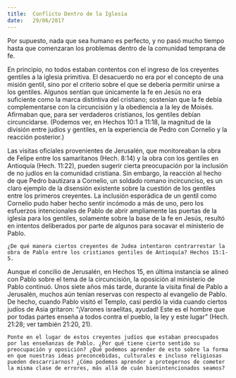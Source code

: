 ```yaml
---
title:  Conflicto Dentro de la Iglesia
date:   29/06/2017
---
```


Por supuesto, nada que sea humano es perfecto, y no pasó mucho tiempo hasta que comenzaran los problemas dentro de la comunidad temprana de fe.

En principio, no todos estaban contentos con el ingreso de los creyentes gentiles a la iglesia primitiva. El desacuerdo no era por el concepto de una misión gentil, sino por el criterio sobre el que se debería permitir unirse a los gentiles. Algunos sentían que únicamente la fe en Jesús no era suficiente como la marca distintiva del cristiano; sostenían que la fe debía complementarse con la circuncisión y la obediencia a la ley de Moisés. Afirmaban que, para ser verdaderos cristianos, los gentiles debían circuncidarse. (Podemos ver, en Hechos 10:1 a 11:18, la magnitud de la división entre judíos y gentiles, en la experiencia de Pedro con Cornelio y la reacción posterior.)

Las visitas oficiales provenientes de Jerusalén, que monitoreaban la obra de Felipe entre los samaritanos (Hech. 8:14) y la obra con los gentiles en Antioquía (Hech. 11:22), pueden sugerir cierta preocupación por la inclusión de no judíos en la comunidad cristiana. Sin embargo, la reacción al hecho de que Pedro bautizara a Cornelio, un soldado romano incircunciso, es un claro ejemplo de la disensión existente sobre la cuestión de los gentiles entre los primeros creyentes. La inclusión esporádica de un gentil como Cornelio pudo haber hecho sentir incómodo a más de uno, pero los esfuerzos intencionales de Pablo de abrir ampliamente las puertas de la iglesia para los gentiles, solamente sobre la base de la fe en Jesús, resultó en intentos deliberados por parte de algunos para socavar el ministerio de Pablo.

`¿De qué manera ciertos creyentes de Judea intentaron contrarrestar la obra de Pablo entre los cristianos gentiles de Antioquía? Hechos 15:1-5.`

Aunque el concilio de Jerusalén, en Hechos 15, en última instancia se alineó con Pablo sobre el tema de la circuncisión, la oposición al ministerio de Pablo continuó. Unos siete años más tarde, durante la visita final de Pablo a Jerusalén, muchos aún tenían reservas con respecto al evangelio de Pablo. De hecho, cuando Pablo visitó el Templo, casi perdió la vida cuando ciertos judíos de Asia gritaron: “¡Varones israelitas, ayudad! Este es el hombre que por todas partes enseña a todos contra el pueblo, la ley y este lugar” (Hech. 21:28; ver también 21:20, 21).

`Ponte en el lugar de estos creyentes judíos que estaban preocupados por las enseñanzas de Pablo. ¿Por qué tiene cierto sentido su preocupación y oposición? ¿Qué podemos aprender de esto sobre la forma en que nuestras ideas preconcebidas, culturales e incluso religiosas pueden descarriarnos? ¿Cómo podemos aprender a protegernos de cometer la misma clase de errores, más allá de cuán bienintencionados seamos?`

